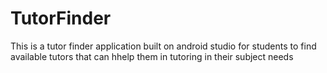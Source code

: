 # TutorFinder
This is a tutor finder application built on android studio for students to find available tutors that can hhelp them in tutoring in their subject needs
